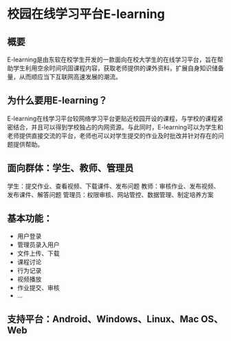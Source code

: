 # 校园在线学习平台E-learning
## 概要
E-learning是由东软在校学生开发的一款面向在校大学生的在线学习平台，旨在帮助学生利用空余时间巩固课程内容，获取老师提供的课外资料，扩展自身知识储备量，从而顺应当下互联网高速发展的潮流。
## 为什么要用E-learning？
E-learning在线学习平台较网络学习平台更贴近校园开设的课程，与学校的课程紧密结合，并且可以得到学校独占的内网资源。与此同时，E-learning可以为学生和老师提供直接交流的平台，老师也可以对学生提交的作业及时批改并针对存在的问题提供帮助。
## 面向群体：学生、教师、管理员
学生：提交作业、查看视频、下载课件、发布问题
教师：审核作业、发布视频、发布课件、解答问题
管理员：权限审核、网站管控、数据管理、制定培养方案
## 基本功能：
* 用户登录
* 管理员录入用户
* 文件上传、下载
* 课程讨论
* 行为记录
* 视频播放
* 作业提交、审核
* ...
## 支持平台：Android、Windows、Linux、Mac OS、Web
